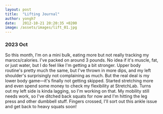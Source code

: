 ```yaml
---
layout: post
title:  "Lifting Journal"
author: yongh7
date:   2012-10-21 20:20:35 +0200
image: /assets/images/lift_01.jpg
---
```


### 2023 Oct 

So this month, I'm on a mini bulk, eating more but not really tracking my marocs/calories. I've packed on around 3 pounds. No idea if it's muscle, fat, or just water, but I do feel like I'm getting a bit stronger. Upper body routine's pretty much the same, but I've thrown in more dips, and my left shoulder's surprisingly not complaining as much. But the real deal is my lower body game—it's finally not getting skipped. Started stretching more and even spend some money to check my flexibility at StretchLab. Turns out my left side is kinda lagging, so I'm working on that. My mobility still needs work, so I've ditched back squats for now and I'm hitting the leg press and other dumbbell stuff. Fingers crossed, I'll sort out this ankle issue and get back to heavy squats soon!